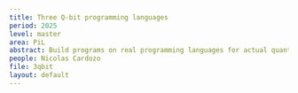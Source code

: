 ```yaml
---
title: Three Q-bit programming languages
period: 2025
level: master
area: PiL 
abstract: Build programs on real programming languages for actual quantum computers
people: Nicolas Cardozo
file: 3qbit
layout: default
---
```


